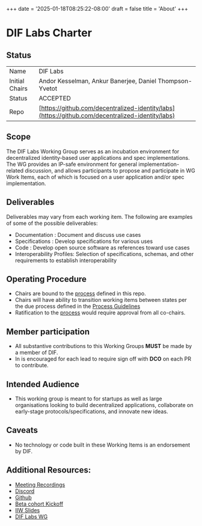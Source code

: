 +++
date = '2025-01-18T08:25:22-08:00'
draft = false
title = 'About'
+++

# DIF Labs Charter

## Status

|        |                                                                              |
|--------|------------------------------------------------------------------------------|
| Name   | DIF Labs                                                              |
| Initial Chairs | Andor Kesselman, Ankur Banerjee, Daniel Thompson-Yvetot       |
| Status | ACCEPTED                                                              |
| Repo   | [https://github.com/decentralized-identity/labs](https://github.com/decentralized-identity/labs) |

## Scope

The DIF Labs Working Group serves as an incubation
environment for decentralized identity-based user applications and spec
implementations. The WG provides an IP-safe environment for general
implementation-related discussion, and allows participants to propose and
participate in WG Work Items, each of which is focused on a user application
and/or spec implementation.

##  Deliverables

Deliverables may vary from each working item. The following are examples of some
of the possible deliverables:

* Documentation : Document and discuss use cases 
* Specifications : Develop specifications for various uses 
* Code : Develop open source software as references toward use cases
* Interoperability Profiles: Selection of specifications, schemas, and other requirements to establish interoperability
  
## Operating Procedure

* Chairs are bound to the [process](./process.md) defined in this repo.
* Chairs will have ability to transition working items between states
  per the due process defined in the [Process Guidelines](./process.md)
* Ratification to the [process](./process.md) would require approval from all
  co-chairs.

## Member participation

- All substantive contributions to this Working Groups **MUST** be made by a member of DIF.
- In is encouraged for each lead to require sign off with **DCO** on each PR to contribute.

## Intended Audience

- This working group is meant to for startups as well as large organisations looking to build decentralized applications, collaborate on early-stage protocols/specifications, and innovate new ideas.

## Caveats

- No technology or code built in these Working Items is an endorsement by DIF.

## Additional Resources: 

- [Meeting Recordings](https://docs.google.com/spreadsheets/d/1wgccmMvIImx30qVE9GhRKWWv3vmL2ZyUauuKx3IfRmA/edit?gid=983396687#gid=983396687)
- [Discord](https://discord.gg/RK9jPgDMp9)
- [Github](https://github.com/decentralized-identity/labs)
- [Beta cohort Kickoff](https://docs.google.com/presentation/d/1P5MfXZWwF6Sowz9sR_We5qdSqqt6XYPV3Mdc0lGqY28/edit#slide=id.p)
- [IIW Slides](https://docs.google.com/presentation/d/1crZQGctcoTDtZlNqLH22IZir8G1gWQnPrHXodPnIqvE/edit?usp=sharing)
- [DIF Labs WG](https://docs.google.com/presentation/d/1oiEoI-54GFUpgUj5x9Xk93xS_JpZu-8bWrL7_7ktTX4/edit?usp=sharing)

